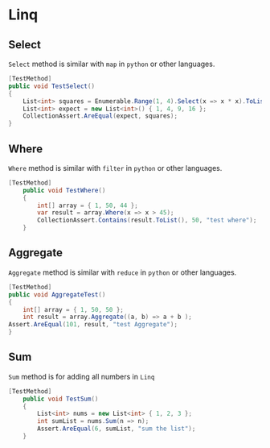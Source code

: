 
# Linq

## Select

`Select` method is similar with `map` in `python` or other languages.

```c#
[TestMethod]
public void TestSelect()
{
    List<int> squares = Enumerable.Range(1, 4).Select(x => x * x).ToList();
    List<int> expect = new List<int>() { 1, 4, 9, 16 };
    CollectionAssert.AreEqual(expect, squares);
}
```

## Where

`Where` method is similar with `filter` in `python` or other languages.

```c#
[TestMethod]
    public void TestWhere()
    {
        int[] array = { 1, 50, 44 };
        var result = array.Where(x => x > 45);
        CollectionAssert.Contains(result.ToList(), 50, "test where");
    }
```

## Aggregate

`Aggregate` method is similar with `reduce` in `python` or other languages.

```c#
[TestMethod]
public void AggregateTest()
{
    int[] array = { 1, 50, 50 };
    int result = array.Aggregate((a, b) => a + b );
Assert.AreEqual(101, result, "test Aggregate");
}
```

## Sum

`Sum` method is for adding all numbers in `Linq`

```c#
[TestMethod]
    public void TestSum()
    {
        List<int> nums = new List<int> { 1, 2, 3 };
        int sumList = nums.Sum(n => n);
        Assert.AreEqual(6, sumList, "sum the list");
    }
```